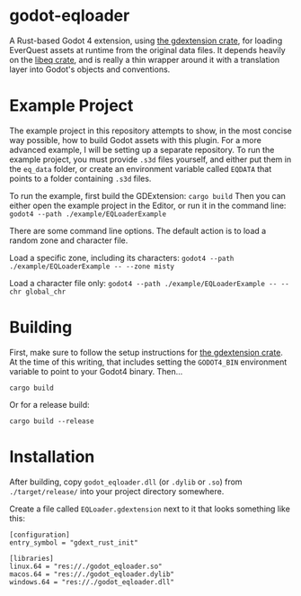 # godot-eqloader

A Rust-based Godot 4 extension, using [the gdextension crate](https://github.com/godot-rust/gdextension), for loading EverQuest assets at runtime from the original data files. It depends heavily on the [libeq crate](https://github.com/cjab/libeq), and is really a thin wrapper around it with a translation layer into Godot's objects and conventions.

# Example Project

The example project in this repository attempts to show, in the most concise way possible, how to build Godot assets with this plugin. For a more advanced example, I will be setting up a separate repository. To run the example project, you must provide `.s3d` files yourself, and either put them in the `eq_data` folder, or create an environment variable called `EQDATA` that points to a folder containing `.s3d` files.

To run the example, first build the GDExtension:
`cargo build`
Then you can either open the example project in the Editor, or run it in the command line:
`godot4 --path ./example/EQLoaderExample`

There are some command line options. The default action is to load a random zone and character file.

Load a specific zone, including its characters:
`godot4 --path ./example/EQLoaderExample -- --zone misty`

Load a character file only:
`godot4 --path ./example/EQLoaderExample -- --chr global_chr`

# Building

First, make sure to follow the setup instructions for [the gdextension crate](https://github.com/godot-rust/gdextension). At the time of this writing, that includes setting the `GODOT4_BIN` environment variable to point to your Godot4 binary.
Then...

`cargo build`

Or for a release build:

`cargo build --release`

# Installation

After building, copy `godot_eqloader.dll` (or `.dylib` or `.so`) from `./target/release/` into your project directory somewhere.

Create a file called `EQLoader.gdextension` next to it that looks something like this:

```
[configuration]
entry_symbol = "gdext_rust_init"

[libraries]
linux.64 = "res://./godot_eqloader.so"
macos.64 = "res://./godot_eqloader.dylib"
windows.64 = "res://./godot_eqloader.dll"
```
